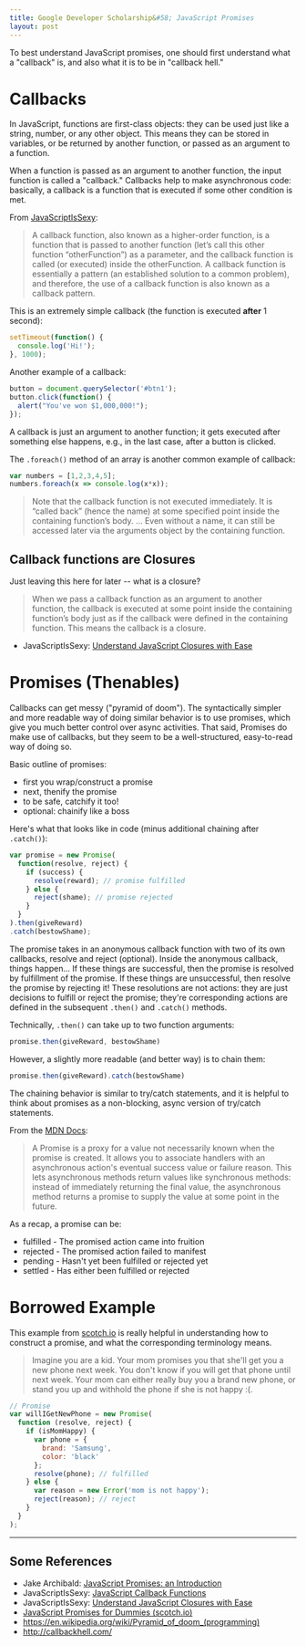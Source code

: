 ```yaml
---
title: Google Developer Scholarship&#58; JavaScript Promises
layout: post
---
```


To best understand JavaScript promises, one should first understand what a "callback" is,
and also what it is to be in "callback hell."

# Callbacks
In JavaScript, functions are first-class objects: they can be used just like a string, number,
or any other object.  This means they can be stored in variables, or be returned by another
function, or passed as an argument to a function.

When a function is passed as an argument to another function, the input function is called a 
"callback."  Callbacks help to make asynchronous code: basically, a callback is a function that is executed
if some other condition is met.  

From [JavaScriptIsSexy](http://javascriptissexy.com/understand-javascript-callback-functions-and-use-them/):
> A callback function, also known as a higher-order function, is a function that is passed to another function (let’s call this other function “otherFunction”) as a parameter, and the callback function is called (or executed) inside the otherFunction. A callback function is essentially a pattern (an established solution to a common problem), and therefore, the use of a callback function is also known as a callback pattern.

This is an extremely simple callback (the function is executed **after** 1 second):
```js
setTimeout(function() {
  console.log('Hi!');
}, 1000);
```

Another example of a callback:
```js
button = document.querySelector('#btn1');
button.click(function() {
  alert("You've won $1,000,000!");
});
```

A callback is just an argument to another function; it gets executed after something else 
happens, e.g., in the last case, after a button is clicked.

The `.foreach()` method of an array is another common example of callback:
```js
var numbers = [1,2,3,4,5];
numbers.foreach(x => console.log(x*x));
```

> Note that the callback function is not executed immediately. It is “called back” (hence the name) at some specified point inside the containing function’s body. ... Even without a name, it can still be accessed later via the arguments object by the containing function.

## Callback functions are Closures
Just leaving this here for later -- what is a closure?

> When we pass a callback function as an argument to another function, the callback is executed at some point inside the containing 
> function’s body just as if the callback were defined in the containing function. This means the callback is a closure.
* JavaScriptIsSexy: [Understand JavaScript Closures with Ease](http://javascriptissexy.com/understand-javascript-closures-with-ease/)


# Promises (Thenables)
Callbacks can get messy ("pyramid of doom"). The syntactically simpler and more readable way of doing
similar behavior is to use promises, which give you much better control over async activities. That
said, Promises do make use of callbacks, but they seem to be a well-structured, easy-to-read
way of doing so.

Basic outline of promises:
* first you wrap/construct a promise
* next, thenify the promise
* to be safe, catchify it too!
* optional: chainify like a boss

Here's what that looks like in code (minus additional chaining after `.catch()`):
```js
var promise = new Promise(
  function(resolve, reject) {
    if (success) {
      resolve(reward); // promise fulfilled
    } else {
      reject(shame); // promise rejected
    }
  }
).then(giveReward)
.catch(bestowShame);
```


The promise takes in an anonymous callback function with two of its own callbacks, resolve and 
reject (optional).  Inside the anonymous callback, things happen... If these things are successful,
then the promise is resolved by fulfillment of the promise.  If these things are unsuccessful,
then resolve the promise by rejecting it!  These resolutions are not actions: they are just
decisions to fulfill or reject the promise; they're corresponding actions are defined in the
subsequent `.then()` and `.catch()` methods.  

Technically, `.then()` can take up to two function arguments: 
```js
promise.then(giveReward, bestowShame)
```

However, a slightly more readable (and better way) is to chain them:
```js
promise.then(giveReward).catch(bestowShame)
```

The chaining behavior is similar to try/catch statements, and it is helpful to think
about promises as a non-blocking, async version of try/catch statements.

From the [MDN Docs](https://developer.mozilla.org/en-US/docs/Web/JavaScript/Reference/Global_Objects/Promise):
> A Promise is a proxy for a value not necessarily known when the promise is created. It allows you to associate 
> handlers with an asynchronous action's eventual success value or failure reason. This lets asynchronous methods return 
> values like synchronous methods: instead of immediately returning the final value, the asynchronous method returns a 
> promise to supply the value at some point in the future.

As a recap, a promise can be:
* fulfilled - The promised action came into fruition
* rejected - The promised action failed to manifest
* pending - Hasn't yet been fulfilled or rejected yet
* settled - Has either been fulfilled or rejected



# Borrowed Example

This example from [scotch.io](https://scotch.io/tutorials/javascript-promises-for-dummies) is really helpful
in understanding how to construct a promise, and what the corresponding terminology means.

> Imagine you are a kid. Your mom promises you that she'll get you a new phone next week. You don't know if you will get that phone until next week. Your mom can either really buy you a brand new phone, or stand you up and withhold the phone if she is not happy :(.

```js
// Promise
var willIGetNewPhone = new Promise(
  function (resolve, reject) {
    if (isMomHappy) {
      var phone = {
        brand: 'Samsung',
        color: 'black'
      };
      resolve(phone); // fulfilled
    } else {
      var reason = new Error('mom is not happy');
      reject(reason); // reject
    }
  }
);
```

------------------------------------------------

## Some References
* Jake Archibald: [JavaScript Promises: an Introduction](https://developers.google.com/web/fundamentals/primers/promises)
* JavaScriptIsSexy: [JavaScript Callback Functions](http://javascriptissexy.com/understand-javascript-callback-functions-and-use-them/)
* JavaScriptIsSexy: [Understand JavaScript Closures with Ease](http://javascriptissexy.com/understand-javascript-closures-with-ease/)
* [JavaScript Promises for Dummies (scotch.io)](https://scotch.io/tutorials/javascript-promises-for-dummies) 
* https://en.wikipedia.org/wiki/Pyramid_of_doom_(programming)
* http://callbackhell.com/
